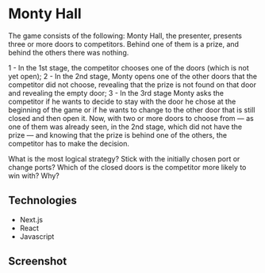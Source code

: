 # Monty Hall

The game consists of the following: Monty Hall, the presenter, presents three or more doors to competitors. Behind one of them is a prize, and behind the others there was nothing.

1 - In the 1st stage, the competitor chooses one of the doors (which is not yet open);
2 - In the 2nd stage, Monty opens one of the other doors that the competitor did not choose, revealing that the prize is not found on that door and revealing the empty door;
3 - In the 3rd stage Monty asks the competitor if he wants to decide to stay with the door he chose at the beginning of the game or if he wants to change to the other door that is still closed and then open it. Now, with two or more doors to choose from — as one of them was already seen, in the 2nd stage, which did not have the prize — and knowing that the prize is behind one of the others, the competitor has to make the decision.

What is the most logical strategy? Stick with the initially chosen port or change ports? Which of the closed doors is the competitor more likely to win with? Why?

## Technologies

- Next.js
- React
- Javascript

## Screenshot
